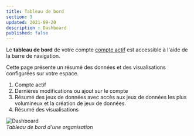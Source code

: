 ```yaml
---
title: Tableau de bord
section: 3
updated: 2021-09-20
description : Dashboard
published: false
---
```


Le **tableau de bord** de votre compte [compte actif](./user-guide-backoffice/organisation) est accessible à l'aide de la barre de navigation.

Cette page présente un résumé des données et des visualisations configurées sur votre espace.

1. Compte actif
2. Dernières modifications ou ajout sur le compte
3. Résumé des jeux de données avec accès aux jeux de données les plus volumineux et la création de jeux de données.
4. Résumé des visualisations


![Dashboard](./images/user-guide-backoffice/dashboard.jpg)  
*Tableau de bord d'une organisation*
